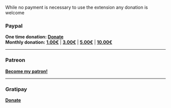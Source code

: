 While no payment is necessary to use the extension any donation is welcome  

### Paypal  
**One time donation:** **[Donate](https://www.paypal.com/cgi-bin/webscr?cmd=_s-xclick&hosted_button_id=UMVQJJFG4BFHW)**   
**Monthly donation:** **[1.00€](https://www.paypal.com/cgi-bin/webscr?cmd=_s-xclick&hosted_button_id=7VPKXJ49XFAPC)** | **[3.00€](https://www.paypal.com/cgi-bin/webscr?cmd=_s-xclick&hosted_button_id=2G4G9HLVKSR5C)** | **[5.00€](https://www.paypal.com/cgi-bin/webscr?cmd=_s-xclick&hosted_button_id=3KGWY5QQFFYCS)** | **[10.00€](https://www.paypal.com/cgi-bin/webscr?cmd=_s-xclick&hosted_button_id=U5RPAT2VUEM2N)**  

---

### Patreon  
**[Become my patron!](https://www.patreon.com/particle)**  

---  

### Gratipay  

**[Donate](https://gratipay.com/Iridium)**  